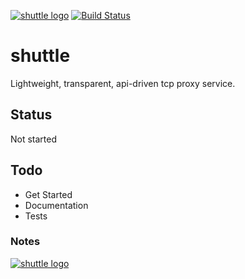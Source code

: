 [![shuttle logo](http://nano-assets.gopagoda.io/readme-headers/shuttle.png)](http://nanobox.io/open-source#shuttle)
[![Build Status](https://travis-ci.org/nanopack/shuttle.svg)](https://travis-ci.org/nanopack/shuttle)

# shuttle

Lightweight, transparent, api-driven tcp proxy service.

## Status

Not started

## Todo

- Get Started
- Documentation
- Tests

### Notes

[![shuttle logo](http://nano-assets.gopagoda.io/open-src/nanobox-open-src.png)](http://nanobox.io/open-source)
